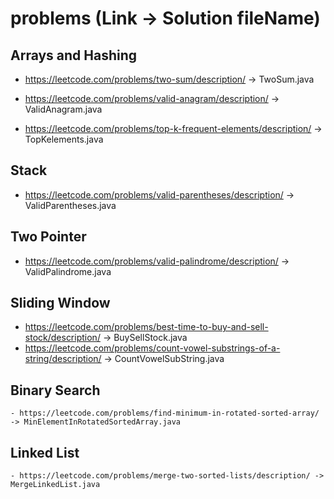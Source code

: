 # problems (Link -> Solution fileName)

## Arrays and Hashing
 - https://leetcode.com/problems/two-sum/description/ -> TwoSum.java

 - https://leetcode.com/problems/valid-anagram/description/ -> ValidAnagram.java
 
 - https://leetcode.com/problems/top-k-frequent-elements/description/  -> TopKelements.java

## Stack
 - https://leetcode.com/problems/valid-parentheses/description/ -> ValidParentheses.java
 
## Two Pointer
 - https://leetcode.com/problems/valid-palindrome/description/ -> ValidPalindrome.java
 
## Sliding Window
 - https://leetcode.com/problems/best-time-to-buy-and-sell-stock/description/ -> BuySellStock.java
 - https://leetcode.com/problems/count-vowel-substrings-of-a-string/description/ -> CountVowelSubString.java
 
## Binary Search
	- https://leetcode.com/problems/find-minimum-in-rotated-sorted-array/ -> MinElementInRotatedSortedArray.java

## Linked List
	- https://leetcode.com/problems/merge-two-sorted-lists/description/ -> MergeLinkedList.java
